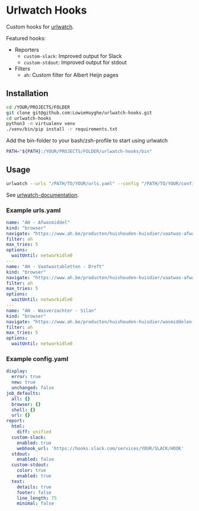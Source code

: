 # Urlwatch Hooks

Custom hooks for [urlwatch](https://github.com/LowieHuyghe/urlwatch).

Featured hooks:
* Reporters
  - `custom-slack`: Improved output for Slack
  - `custom-stdout`: Improved output for stdout
* Filters
  - `ah`: Custom filter for Albert Heijn pages


## Installation

```bash
cd /YOUR/PROJECTS/FOLDER
git clone git@github.com:LowieHuyghe/urlwatch-hooks.git
cd urlwatch-hooks
python3 -m virtualenv venv
./venv/bin/pip install -r requirements.txt
```

Add the bin-folder to your bash/zsh-profile to start using urlwatch

```bash
PATH="${PATH}:/YOUR/PROJECTS/FOLDER/urlwatch-hooks/bin"
```

## Usage

```bash
urlwatch --urls "/PATH/TO/YOUR/urls.yaml" --config "/PATH/TO/YOUR/config.yaml"
```

See [urlwatch-documentation](https://github.com/LowieHuyghe/urlwatch).

### Example urls.yaml

```yaml
name: "AH - Afwasmiddel"
kind: "browser"
navigate: "https://www.ah.be/producten/huishouden-huisdier/vaatwas-afwasmiddel/afwasmiddel/bonus"
filter: ah
max_tries: 5
options:
  waitUntil: networkidle0
---
name: "AH - Vaatwastabletten - Dreft"
kind: "browser"
navigate: "https://www.ah.be/producten/huishouden-huisdier/vaatwas-afwasmiddel/vaatwas/vaatwas-tabletten/merk=Dreft/bonus"
filter: ah
max_tries: 5
options:
  waitUntil: networkidle0
---
name: "AH - Wasverzachter - Silan"
kind: "browser"
navigate: "https://www.ah.be/producten/huishouden-huisdier/wasmiddelen-wasverzachters/wasverzachters/wasverzachters-geconcentreerd/merk=Silan/bonus"
filter: ah
max_tries: 5
options:
  waitUntil: networkidle0
```

### Example config.yaml

```yaml
display:
  error: true
  new: true
  unchanged: false
job_defaults:
  all: {}
  browser: {}
  shell: {}
  url: {}
report:
  html:
    diff: unified
  custom-slack:
    enabled: true
    webhook_url: 'https://hooks.slack.com/services/YOUR/SLACK/HOOK'
  stdout:
    enabled: false
  custom-stdout:
    color: true
    enabled: true
  text:
    details: true
    footer: false
    line_length: 75
    minimal: false
```
